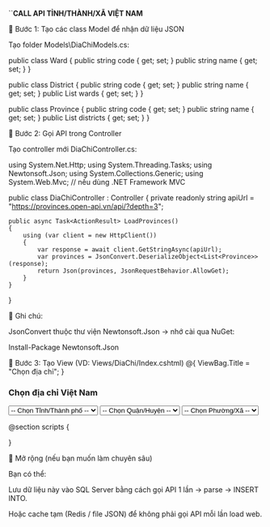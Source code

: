 ``**CALL API TỈNH/THÀNH/XÃ VIỆT NAM**

🔹 Bước 1: Tạo các class Model để nhận dữ liệu JSON

Tạo folder Models\DiaChiModels.cs:

public class Ward
{
    public string code { get; set; }
    public string name { get; set; }
}

public class District
{
    public string code { get; set; }
    public string name { get; set; }
    public List<Ward> wards { get; set; }
}

public class Province
{
    public string code { get; set; }
    public string name { get; set; }
    public List<District> districts { get; set; }
}

🔹 Bước 2: Gọi API trong Controller

Tạo controller mới DiaChiController.cs:

using System.Net.Http;
using System.Threading.Tasks;
using Newtonsoft.Json;
using System.Collections.Generic;
using System.Web.Mvc;  // nếu dùng .NET Framework MVC

public class DiaChiController : Controller
{
    private readonly string apiUrl = "https://provinces.open-api.vn/api/?depth=3";

    public async Task<ActionResult> LoadProvinces()
    {
        using (var client = new HttpClient())
        {
            var response = await client.GetStringAsync(apiUrl);
            var provinces = JsonConvert.DeserializeObject<List<Province>>(response);
            return Json(provinces, JsonRequestBehavior.AllowGet);
        }
    }
}


🧠 Ghi chú:

JsonConvert thuộc thư viện Newtonsoft.Json → nhớ cài qua NuGet:

Install-Package Newtonsoft.Json

🔹 Bước 3: Tạo View (VD: Views/DiaChi/Index.cshtml)
@{
    ViewBag.Title = "Chọn địa chỉ";
}

<h3>Chọn địa chỉ Việt Nam</h3>

<select id="province" class="form-select">
    <option value="">-- Chọn Tỉnh/Thành phố --</option>
</select>

<select id="district" class="form-select mt-2">
    <option value="">-- Chọn Quận/Huyện --</option>
</select>

<select id="ward" class="form-select mt-2">
    <option value="">-- Chọn Phường/Xã --</option>
</select>

@section scripts {
<script src="https://code.jquery.com/jquery-3.6.0.min.js"></script>
<script>
    let provinceData = [];

    // Gọi API lấy toàn bộ dữ liệu tỉnh/thành/huyện/xã
    $(document).ready(function () {
        $.getJSON('@Url.Action("LoadProvinces", "DiaChi")', function (data) {
            provinceData = data;
            data.forEach(p => {
                $('#province').append(`<option value="${p.code}">${p.name}</option>`);
            });
        });

        // Khi chọn tỉnh → load huyện
        $('#province').on('change', function () {
            const selected = $(this).val();
            $('#district').html('<option value="">-- Chọn Quận/Huyện --</option>');
            $('#ward').html('<option value="">-- Chọn Phường/Xã --</option>');

            const province = provinceData.find(p => p.code === selected);
            if (province) {
                province.districts.forEach(d => {
                    $('#district').append(`<option value="${d.code}">${d.name}</option>`);
                });
            }
        });

        // Khi chọn huyện → load xã
        $('#district').on('change', function () {
            const selectedDistrict = $(this).val();
            const province = provinceData.find(p => p.code === $('#province').val());
            const district = province.districts.find(d => d.code === selectedDistrict);

            $('#ward').html('<option value="">-- Chọn Phường/Xã --</option>');
            if (district) {
                district.wards.forEach(w => {
                    $('#ward').append(`<option value="${w.code}">${w.name}</option>`);
                });
            }
        });
    });
</script>
}

🧠 Mở rộng (nếu bạn muốn làm chuyên sâu)

Bạn có thể:

Lưu dữ liệu này vào SQL Server bằng cách gọi API 1 lần → parse → INSERT INTO.

Hoặc cache tạm (Redis / file JSON) để không phải gọi API mỗi lần load web.
